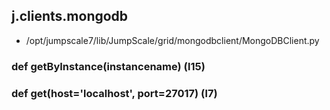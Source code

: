 ## j.clients.mongodb

- /opt/jumpscale7/lib/JumpScale/grid/mongodbclient/MongoDBClient.py

### def getByInstance(instancename) (l15)

### def get(host='localhost', port=27017) (l7)

